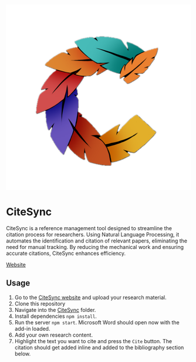 ![CiteSync](./static/citesync_logo.png)

# CiteSync

CiteSync is a reference management tool designed to streamline the citation process for researchers. Using Natural Language Processing, it automates the identification and citation of relevant papers, eliminating the need for manual tracking. By reducing the mechanical work and ensuring accurate citations, CiteSync enhances efficiency.

[Website](https://citesync.rajatjacob.com)

## Usage

1. Go to the [CiteSync website](https://citesync.rajatjacob.com) and upload your research material.
2. Clone this repository
3. Navigate into the [CiteSync](./CiteSync/) folder.
4. Install dependencies `npm install`.
5. Run the server `npm start`. Microsoft Word should open now with the add-in loaded.
6. Add your own research content.
7. Highlight the text you want to cite and press the `Cite` button. The citation should get added inline and added to the bibliography section below.